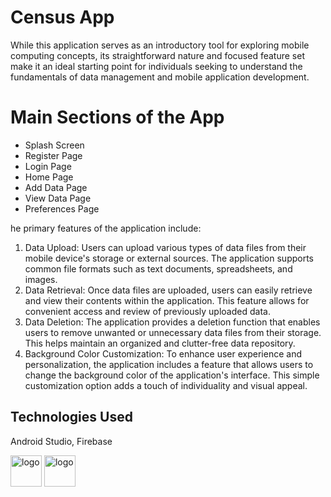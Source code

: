 # Census App
While this application serves as an introductory tool for exploring mobile computing concepts, its straightforward nature and focused feature set make it an ideal starting point for individuals seeking to understand the fundamentals of data management and mobile application development.

# Main Sections of the App
- Splash Screen
- Register Page
- Login Page
- Home Page
- Add Data Page
- View Data Page
- Preferences Page

he primary features of the application include:

1. Data Upload: Users can upload various types of data files from their mobile device's storage or external sources. The application supports common file formats such as text documents, spreadsheets, and images.
2. Data Retrieval: Once data files are uploaded, users can easily retrieve and view their contents within the application. This feature allows for convenient access and review of previously uploaded data.
3. Data Deletion: The application provides a deletion function that enables users to remove unwanted or unnecessary data files from their storage. This helps maintain an organized and clutter-free data repository.
4. Background Color Customization: To enhance user experience and personalization, the application includes a feature that allows users to change the background color of the application's interface. This simple customization option adds a touch of individuality and visual appeal.

## Technologies Used
 Android Studio, Firebase
<p align="left">
  <img src="https://github.com/Kawyanethma/CensusApp/assets/92635894/ecb7cfaf-34af-404c-aa9c-a8ca88129b5c" width="50" alt="logo">
  <img src="https://github.com/Kawyanethma/CensusApp/assets/92635894/ca9ec195-5987-491d-9e20-ea43cfc48221" width="50" alt="logo">
 <p/>


